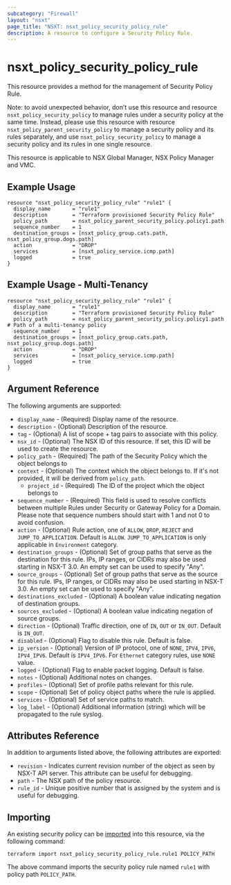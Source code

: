 ```yaml
---
subcategory: "Firewall"
layout: "nsxt"
page_title: "NSXT: nsxt_policy_security_policy_rule"
description: A resource to configure a Security Policy Rule.
---
```


# nsxt_policy_security_policy_rule

This resource provides a method for the management of Security Policy Rule.

Note: to avoid unexpected behavior, don't use this resource and resource `nsxt_policy_security_policy` to manage rules under a security policy at the same time. 
Instead, please use this resource with resource `nsxt_policy_parent_security_policy` to manage a security policy and its rules separately, and use `nsxt_policy_security_policy` to manage a security policy and its rules in one single resource.

This resource is applicable to NSX Global Manager, NSX Policy Manager and VMC.

## Example Usage

```hcl
resource "nsxt_policy_security_policy_rule" "rule1" {
  display_name       = "rule1"
  description        = "Terraform provisioned Security Policy Rule"
  policy_path        = nsxt_policy_parent_security_policy.policy1.path
  sequence_number    = 1
  destination_groups = [nsxt_policy_group.cats.path, nsxt_policy_group.dogs.path]
  action             = "DROP"
  services           = [nsxt_policy_service.icmp.path]
  logged             = true
}
```

## Example Usage - Multi-Tenancy

```hcl
resource "nsxt_policy_security_policy_rule" "rule1" {
  display_name       = "rule1"
  description        = "Terraform provisioned Security Policy Rule"
  policy_path        = nsxt_policy_parent_security_policy.policy1.path # Path of a multi-tenancy policy
  sequence_number    = 1
  destination_groups = [nsxt_policy_group.cats.path, nsxt_policy_group.dogs.path]
  action             = "DROP"
  services           = [nsxt_policy_service.icmp.path]
  logged             = true
}
```

## Argument Reference

The following arguments are supported:

* `display_name` - (Required) Display name of the resource.
* `description` - (Optional) Description of the resource.
* `tag` - (Optional) A list of scope + tag pairs to associate with this policy.
* `nsx_id` - (Optional) The NSX ID of this resource. If set, this ID will be used to create the resource.
* `policy_path` - (Required) The path of the Security Policy which the object belongs to
* `context` - (Optional) The context which the object belongs to. If it's not provided, it will be derived from `policy_path`.
  * `project_id` - (Required) The ID of the project which the object belongs to
* `sequence_number` - (Required) This field is used to resolve conflicts between multiple Rules under Security or Gateway Policy for a Domain. Please note that sequence numbers should start with 1 and not 0 to avoid confusion.
* `action` - (Optional) Rule action, one of `ALLOW`, `DROP`, `REJECT` and `JUMP_TO_APPLICATION`. Default is `ALLOW`. `JUMP_TO_APPLICATION` is only applicable in `Environment` category.
* `destination_groups` - (Optional) Set of group paths that serve as the destination for this rule. IPs, IP ranges, or CIDRs may also be used starting in NSX-T 3.0. An empty set can be used to specify "Any".
* `source_groups` - (Optional) Set of group paths that serve as the source for this rule. IPs, IP ranges, or CIDRs may also be used starting in NSX-T 3.0. An empty set can be used to specify "Any".
* `destinations_excluded` - (Optional) A boolean value indicating negation of destination groups.
* `sources_excluded` - (Optional) A boolean value indicating negation of source groups.
* `direction` - (Optional) Traffic direction, one of `IN`, `OUT` or `IN_OUT`. Default is `IN_OUT`.
* `disabled` - (Optional) Flag to disable this rule. Default is false.
* `ip_version` - (Optional) Version of IP protocol, one of `NONE`, `IPV4`, `IPV6`, `IPV4_IPV6`. Default is `IPV4_IPV6`. For `Ethernet` category rules, use `NONE` value.
* `logged` - (Optional) Flag to enable packet logging. Default is false.
* `notes` - (Optional) Additional notes on changes.
* `profiles` - (Optional) Set of profile paths relevant for this rule.
* `scope` - (Optional) Set of policy object paths where the rule is applied.
* `services` - (Optional) Set of service paths to match.
* `log_label` - (Optional) Additional information (string) which will be propagated to the rule syslog.


## Attributes Reference

In addition to arguments listed above, the following attributes are exported:

* `revision` - Indicates current revision number of the object as seen by NSX-T API server. This attribute can be useful for debugging.
* `path` - The NSX path of the policy resource.
* `rule_id` - Unique positive number that is assigned by the system and is useful for debugging.

## Importing

An existing security policy can be [imported][docs-import] into this resource, via the following command:

[docs-import]: https://www.terraform.io/cli/import

```
terraform import nsxt_policy_security_policy_rule.rule1 POLICY_PATH
```

The above command imports the security policy rule named `rule1` with policy path `POLICY_PATH`.
